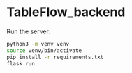 # TableFlow_backend

Run the server:
```sh
python3 -m venv venv
source venv/bin/activate
pip install -r requirements.txt
flask run
```

